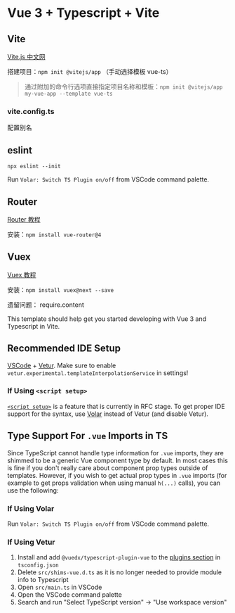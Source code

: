 
# Vue 3 + Typescript + Vite


##  Vite

[Vite.js 中文网](https://www.vitejs.net/guide/)

搭建项目：`npm init @vitejs/app` （手动选择模板 vue-ts）

> 通过附加的命令行选项直接指定项目名称和模板：`npm init @vitejs/app my-vue-app --template vue-ts`

### vite.config.ts

配置别名


## eslint

`npx eslint --init`

Run `Volar: Switch TS Plugin on/off` from VSCode command palette.


## Router

[Router 教程](https://next.router.vuejs.org/installation.html)

安装：`npm install vue-router@4`


## Vuex

[Vuex 教程](https://next.vuex.vuejs.org/zh/installation.html)

安装：`npm install vuex@next --save`



遗留问题：
require.content





This template should help get you started developing with Vue 3 and Typescript in Vite.

## Recommended IDE Setup

[VSCode](https://code.visualstudio.com/) + [Vetur](https://marketplace.visualstudio.com/items?itemName=octref.vetur). Make sure to enable `vetur.experimental.templateInterpolationService` in settings!

### If Using `<script setup>`

[`<script setup>`](https://github.com/vuejs/rfcs/pull/227) is a feature that is currently in RFC stage. To get proper IDE support for the syntax, use [Volar](https://marketplace.visualstudio.com/items?itemName=johnsoncodehk.volar) instead of Vetur (and disable Vetur).

## Type Support For `.vue` Imports in TS

Since TypeScript cannot handle type information for `.vue` imports, they are shimmed to be a generic Vue component type by default. In most cases this is fine if you don't really care about component prop types outside of templates. However, if you wish to get actual prop types in `.vue` imports (for example to get props validation when using manual `h(...)` calls), you can use the following:

### If Using Volar

Run `Volar: Switch TS Plugin on/off` from VSCode command palette.

### If Using Vetur

1. Install and add `@vuedx/typescript-plugin-vue` to the [plugins section](https://www.typescriptlang.org/tsconfig#plugins) in `tsconfig.json`
2. Delete `src/shims-vue.d.ts` as it is no longer needed to provide module info to Typescript
3. Open `src/main.ts` in VSCode
4. Open the VSCode command palette
5. Search and run "Select TypeScript version" -> "Use workspace version"
